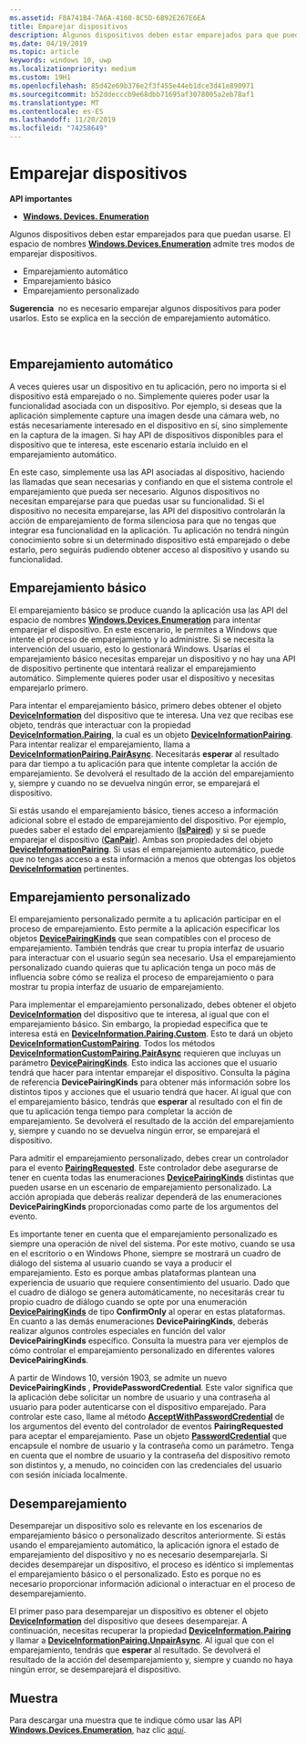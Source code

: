 ```yaml
---
ms.assetid: F8A741B4-7A6A-4160-8C5D-6B92E267E6EA
title: Emparejar dispositivos
description: Algunos dispositivos deben estar emparejados para que puedan usarse. El espacio de nombres Windows.Devices.Enumeration admite tres modos de emparejar dispositivos.
ms.date: 04/19/2019
ms.topic: article
keywords: windows 10, uwp
ms.localizationpriority: medium
ms.custom: 19H1
ms.openlocfilehash: 85d42e69b376e2f3f455e44eb1dce3d41e890971
ms.sourcegitcommit: b52ddecccb9e68dbb71695af3078005a2eb78af1
ms.translationtype: MT
ms.contentlocale: es-ES
ms.lasthandoff: 11/20/2019
ms.locfileid: "74258649"
---
```

# <a name="pair-devices"></a>Emparejar dispositivos



**API importantes**

- [**Windows. Devices. Enumeration**](https://docs.microsoft.com/en-us/uwp/api/Windows.Devices.Enumeration)

Algunos dispositivos deben estar emparejados para que puedan usarse. El espacio de nombres [**Windows.Devices.Enumeration**](https://docs.microsoft.com/uwp/api/Windows.Devices.Enumeration) admite tres modos de emparejar dispositivos.

-   Emparejamiento automático
-   Emparejamiento básico
-   Emparejamiento personalizado

**Sugerencia**  no es necesario emparejar algunos dispositivos para poder usarlos. Esto se explica en la sección de emparejamiento automático.

 

## <a name="automatic-pairing"></a>Emparejamiento automático


A veces quieres usar un dispositivo en tu aplicación, pero no importa si el dispositivo está emparejado o no. Simplemente quieres poder usar la funcionalidad asociada con un dispositivo. Por ejemplo, si deseas que la aplicación simplemente capture una imagen desde una cámara web, no estás necesariamente interesado en el dispositivo en sí, sino simplemente en la captura de la imagen. Si hay API de dispositivos disponibles para el dispositivo que te interesa, este escenario estaría incluido en el emparejamiento automático.

En este caso, simplemente usa las API asociadas al dispositivo, haciendo las llamadas que sean necesarias y confiando en que el sistema controle el emparejamiento que pueda ser necesario. Algunos dispositivos no necesitan emparejarse para que puedas usar su funcionalidad. Si el dispositivo no necesita emparejarse, las API del dispositivo controlarán la acción de emparejamiento de forma silenciosa para que no tengas que integrar esa funcionalidad en la aplicación. Tu aplicación no tendrá ningún conocimiento sobre si un determinado dispositivo está emparejado o debe estarlo, pero seguirás pudiendo obtener acceso al dispositivo y usando su funcionalidad.

## <a name="basic-pairing"></a>Emparejamiento básico


El emparejamiento básico se produce cuando la aplicación usa las API del espacio de nombres [**Windows.Devices.Enumeration**](https://docs.microsoft.com/uwp/api/Windows.Devices.Enumeration) para intentar emparejar el dispositivo. En este escenario, le permites a Windows que intente el proceso de emparejamiento y lo administre. Si se necesita la intervención del usuario, esto lo gestionará Windows. Usarías el emparejamiento básico necesitas emparejar un dispositivo y no hay una API de dispositivo pertinente que intentará realizar el emparejamiento automático. Simplemente quieres poder usar el dispositivo y necesitas emparejarlo primero.

Para intentar el emparejamiento básico, primero debes obtener el objeto [**DeviceInformation**](https://docs.microsoft.com/uwp/api/Windows.Devices.Enumeration.DeviceInformation) del dispositivo que te interesa. Una vez que recibas ese objeto, tendrás que interactuar con la propiedad [**DeviceInformation.Pairing**](https://docs.microsoft.com/uwp/api/windows.devices.enumeration.deviceinformation.pairing), la cual es un objeto [**DeviceInformationPairing**](https://docs.microsoft.com/uwp/api/windows.devices.enumeration.deviceinformation.pairing). Para intentar realizar el emparejamiento, llama a [**DeviceInformationPairing.PairAsync**](https://docs.microsoft.com/uwp/api/windows.devices.enumeration.deviceinformationpairing.pairasync). Necesitarás **esperar** al resultado para dar tiempo a tu aplicación para que intente completar la acción de emparejamiento. Se devolverá el resultado de la acción del emparejamiento y, siempre y cuando no se devuelva ningún error, se emparejará el dispositivo.

Si estás usando el emparejamiento básico, tienes acceso a información adicional sobre el estado de emparejamiento del dispositivo. Por ejemplo, puedes saber el estado del emparejamiento ([**IsPaired**](https://docs.microsoft.com/en-us/uwp/api/Windows.Devices.Enumeration.DeviceInformationPairing.IsPaired)) y si se puede emparejar el dispositivo ([**CanPair**](https://docs.microsoft.com/en-us/uwp/api/Windows.Devices.Enumeration.DeviceInformationPairing.CanPair)). Ambas son propiedades del objeto [**DeviceInformationPairing**](https://docs.microsoft.com/uwp/api/windows.devices.enumeration.deviceinformation.pairing). Si usas el emparejamiento automático, puede que no tengas acceso a esta información a menos que obtengas los objetos [**DeviceInformation**](https://docs.microsoft.com/uwp/api/Windows.Devices.Enumeration.DeviceInformation) pertinentes.

## <a name="custom-pairing"></a>Emparejamiento personalizado


El emparejamiento personalizado permite a tu aplicación participar en el proceso de emparejamiento. Esto permite a la aplicación especificar los objetos [**DevicePairingKinds**](https://docs.microsoft.com/uwp/api/Windows.Devices.Enumeration.DevicePairingKinds) que sean compatibles con el proceso de emparejamiento. También tendrás que crear tu propia interfaz de usuario para interactuar con el usuario según sea necesario. Usa el emparejamiento personalizado cuando quieras que tu aplicación tenga un poco más de influencia sobre cómo se realiza el proceso de emparejamiento o para mostrar tu propia interfaz de usuario de emparejamiento.

Para implementar el emparejamiento personalizado, debes obtener el objeto [**DeviceInformation**](https://docs.microsoft.com/uwp/api/Windows.Devices.Enumeration.DeviceInformation) del dispositivo que te interesa, al igual que con el emparejamiento básico. Sin embargo, la propiedad específica que te interesa está en [**DeviceInformation.Pairing.Custom**](https://docs.microsoft.com/uwp/api/windows.devices.enumeration.deviceinformationpairing.custom). Esto te dará un objeto [**DeviceInformationCustomPairing**](https://docs.microsoft.com/uwp/api/windows.devices.enumeration.deviceinformationcustompairing). Todos los métodos [**DeviceInformationCustomPairing.PairAsync**](https://docs.microsoft.com/uwp/api/windows.devices.enumeration.deviceinformationcustompairing.pairasync) requieren que incluyas un parámetro [**DevicePairingKinds**](https://docs.microsoft.com/uwp/api/Windows.Devices.Enumeration.DevicePairingKinds). Esto indica las acciones que el usuario tendrá que hacer para intentar emparejar el dispositivo. Consulta la página de referencia **DevicePairingKinds** para obtener más información sobre los distintos tipos y acciones que el usuario tendrá que hacer. Al igual que con el emparejamiento básico, tendrás que **esperar** al resultado con el fin de que tu aplicación tenga tiempo para completar la acción de emparejamiento. Se devolverá el resultado de la acción del emparejamiento y, siempre y cuando no se devuelva ningún error, se emparejará el dispositivo.

Para admitir el emparejamiento personalizado, debes crear un controlador para el evento [**PairingRequested**](https://docs.microsoft.com/uwp/api/windows.devices.enumeration.deviceinformationcustompairing.pairingrequested). Este controlador debe asegurarse de tener en cuenta todas las enumeraciones [**DevicePairingKinds**](https://docs.microsoft.com/uwp/api/Windows.Devices.Enumeration.DevicePairingKinds) distintas que pueden usarse en un escenario de emparejamiento personalizado. La acción apropiada que deberás realizar dependerá de las enumeraciones **DevicePairingKinds** proporcionadas como parte de los argumentos del evento.

Es importante tener en cuenta que el emparejamiento personalizado es siempre una operación de nivel del sistema. Por este motivo, cuando se usa en el escritorio o en Windows Phone, siempre se mostrará un cuadro de diálogo del sistema al usuario cuando se vaya a producir el emparejamiento. Esto es porque ambas plataformas plantean una experiencia de usuario que requiere consentimiento del usuario. Dado que el cuadro de diálogo se genera automáticamente, no necesitarás crear tu propio cuadro de diálogo cuando se opte por una enumeración [**DevicePairingKinds**](https://docs.microsoft.com/uwp/api/Windows.Devices.Enumeration.DevicePairingKinds) de tipo **ConfirmOnly** al operar en estas plataformas. En cuanto a las demás enumeraciones **DevicePairingKinds**, deberás realizar algunos controles especiales en función del valor **DevicePairingKinds** específico. Consulta la muestra para ver ejemplos de cómo controlar el emparejamiento personalizado en diferentes valores **DevicePairingKinds**.

A partir de Windows 10, versión 1903, se admite un nuevo **DevicePairingKinds** , **ProvidePasswordCredential**. Este valor significa que la aplicación debe solicitar un nombre de usuario y una contraseña al usuario para poder autenticarse con el dispositivo emparejado. Para controlar este caso, llame al método [**AcceptWithPasswordCredential**](https://docs.microsoft.com/uwp/api/windows.devices.enumeration.devicepairingrequestedeventargs.acceptwithpasswordcredential?branch=release-19h1#Windows_Devices_Enumeration_DevicePairingRequestedEventArgs_AcceptWithPasswordCredential_Windows_Security_Credentials_PasswordCredential_) de los argumentos del evento del controlador de eventos **PairingRequested** para aceptar el emparejamiento. Pase un objeto [**PasswordCredential**](https://docs.microsoft.com/uwp/api/windows.security.credentials.passwordcredential) que encapsule el nombre de usuario y la contraseña como un parámetro. Tenga en cuenta que el nombre de usuario y la contraseña del dispositivo remoto son distintos y, a menudo, no coinciden con las credenciales del usuario con sesión iniciada localmente.

## <a name="unpairing"></a>Desemparejamiento


Desemparejar un dispositivo solo es relevante en los escenarios de emparejamiento básico o personalizado descritos anteriormente. Si estás usando el emparejamiento automático, la aplicación ignora el estado de emparejamiento del dispositivo y no es necesario desemparejarla. Si decides desemparejar un dispositivo, el proceso es idéntico si implementas el emparejamiento básico o el personalizado. Esto es porque no es necesario proporcionar información adicional o interactuar en el proceso de desemparejamiento.

El primer paso para desemparejar un dispositivo es obtener el objeto [**DeviceInformation**](https://docs.microsoft.com/uwp/api/Windows.Devices.Enumeration.DeviceInformation) del dispositivo que desees desemparejar. A continuación, necesitas recuperar la propiedad [**DeviceInformation.Pairing**](https://docs.microsoft.com/uwp/api/windows.devices.enumeration.deviceinformation.pairing) y llamar a [**DeviceInformationPairing.UnpairAsync**](https://docs.microsoft.com/uwp/api/windows.devices.enumeration.deviceinformationpairing.unpairasync). Al igual que con el emparejamiento, tendrás que **esperar** al resultado. Se devolverá el resultado de la acción del desemparejamiento y, siempre y cuando no haya ningún error, se desemparejará el dispositivo.

## <a name="sample"></a>Muestra


Para descargar una muestra que te indique cómo usar las API [**Windows.Devices.Enumeration**](https://docs.microsoft.com/uwp/api/Windows.Devices.Enumeration), haz clic [aquí](https://github.com/Microsoft/Windows-universal-samples/tree/master/Samples/DeviceEnumerationAndPairing).

 

 
